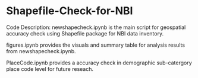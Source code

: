 # Shapefile-Check-for-NBI
Code Description:
newshapecheck.ipynb is the main script for geospatial accuracy check using Shapefile package for NBI data inventory.

figures.ipynb provides the visuals and summary table for analysis results from newshapecheck.ipynb.

PlaceCode.ipynb provides a accuracy check in demographic sub-catergory place code level for future reseach.
